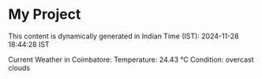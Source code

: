 # My Project

This content is dynamically generated in Indian Time (IST): 2024-11-28 18:44:28 IST


Current Weather in Coimbatore:
Temperature: 24.43 °C
Condition: overcast clouds
